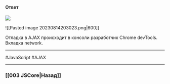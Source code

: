 #### Ответ

![](https://www.youtube.com/watch?v=2XQRX6EumzA)

![[Pasted image 20230814203023.png|600]]

Отладка в AJAX происходит в консоли разработчик Chrome devTools.
Вкладка network.

___
 #JavaScript  #AJAX 

___

### [[003 JSCore|Назад]]